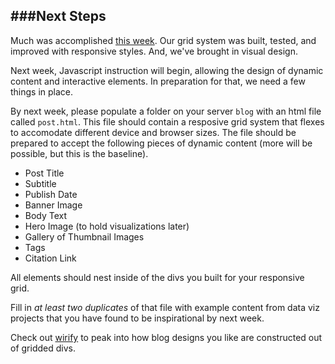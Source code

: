 ###Next Steps
---

Much was accomplished [this week](../). Our grid system was built, tested, and improved with responsive styles. And, we've brought in visual design.

Next week, Javascript instruction will begin, allowing the design of dynamic content and interactive elements. In preparation for that, we need a few things in place.

By next week, please populate a folder on your server `blog` with an html file called `post.html`. This file should contain a resposive grid system that flexes to accomodate different device and browser sizes. The file should be prepared to accept the following pieces of dynamic content (more will be possible, but this is the baseline).

- Post Title
- Subtitle
- Publish Date 
- Banner Image 
- Body Text
- Hero Image (to hold visualizations later)
- Gallery of Thumbnail Images
- Tags
- Citation Link

All elements should nest inside of the divs you built for your responsive grid.

Fill in *at least two duplicates* of that file with example content from data viz projects that you have found to be inspirational by next week.

Check out [wirify](https://www.wirify.com) to peak into how blog designs you like are constructed out of gridded divs.
